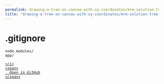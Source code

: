 ```yaml
---
permalink: drawing-a-tree-on-canvas-with-xy-coordinates/mrm-solution-tree---ep/.gitignore.html
title: "drawing-a-tree-on-canvas-with-xy-coordinates/mrm-solution-tree---ep/.gitignore"
---
```


# .gitignore
```
node_modules/
app/

```
<div class="social open-gh-btn my-4">
  <a class="btn btn-github" href="https://github.com/mathsoftware/engineer/tree/main/representation/repsymo/2dp/mrm/feat/drawing-a-tree-on-canvas-with-xy-coordinates/mrm-solution-tree---ep/.gitignore" target="_blank">
    <i class="fab fa-github">
      
    </i>
    <span>
      Open in GitHub
    </span>
  </a>
</div>